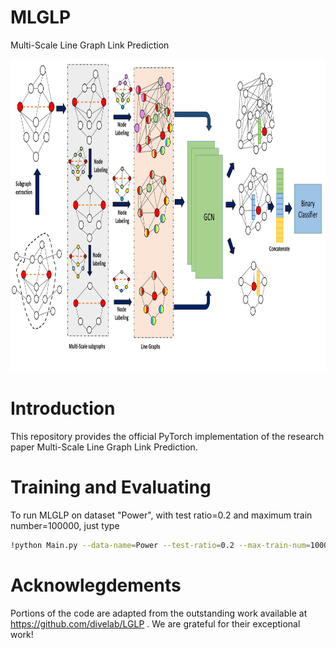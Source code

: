 # MLGLP
Multi-Scale Line Graph Link Prediction

<img src="./MLGLP.jpg" alt="Sample Image" width="1500" height="500"/>


# Introduction
This repository provides the official PyTorch implementation of the research paper Multi-Scale Line Graph Link Prediction. 


# Training and Evaluating
To run MLGLP on dataset "Power", with test ratio=0.2 and maximum train number=100000, just type

```sh
!python Main.py --data-name=Power --test-ratio=0.2 --max-train-num=100000

```
# Acknowlegdements
Portions of the code are adapted from the outstanding work available at  https://github.com/divelab/LGLP . We are grateful for their exceptional work!
